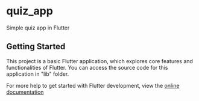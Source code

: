 # quiz_app

Simple quiz app in Flutter

## Getting Started

This project is a basic Flutter application, which explores core features and functionalities of Flutter.
You can access the source code for this application in "lib" folder.


For more help to get started with Flutter development, view the
[online documentation](https://docs.flutter.dev/)
